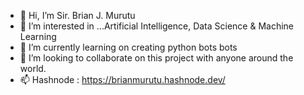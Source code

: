 - 👋 Hi, I’m Sir. Brian J. Murutu
- 👀 I’m interested in ...Artificial Intelligence, Data Science & Machine Learning 
- 🌱 I’m currently learning on creating python bots bots
- 💞️ I’m looking to collaborate on this project with anyone around the world. 
- 📫 Hashnode : https://brianmurutu.hashnode.dev/

<!---
Cyberlion254/Cyberlion254 is a ✨ special ✨ repository because its `README.md` (this file) appears on your GitHub profile.
You can click the Preview link to take a look at your changes.
--->
